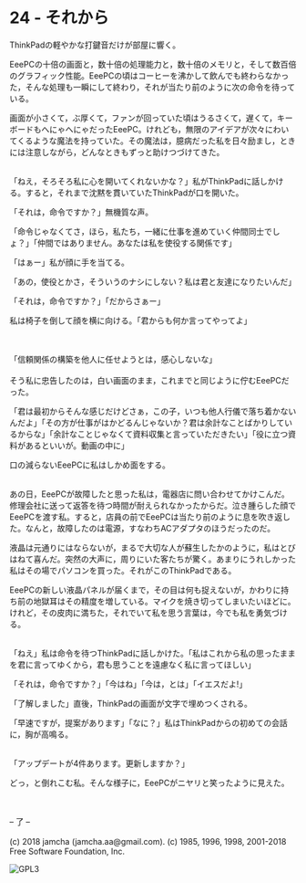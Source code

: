 

# 24 - それから

ThinkPadの軽やかな打鍵音だけが部屋に響く。  

EeePCの十倍の画面と，数十倍の処理能力と，数十倍のメモリと，そして数百倍のグラフィック性能。EeePCの頃はコーヒーを沸かして飲んでも終わらなかった，そんな処理も一瞬にして終わり，それが当たり前のように次の命令を待っている。  

画面が小さくて，ぶ厚くて，ファンが回っていた頃はうるさくて，遅くて，キーボードもへにゃへにゃだったEeePC。けれども，無限のアイデアが次々にわいてくるような魔法を持っていた。その魔法は，臆病だった私を日々励まし，ときには注意しながら，どんなときもずっと助けつづけてきた。  

<br>  
「ねえ，そろそろ私に心を開いてくれないかな？」私がThinkPadに話しかける。すると，それまで沈黙を貫いていたThinkPadが口を開いた。  

「それは，命令ですか？」無機質な声。  

「命令じゃなくてさ，ほら，私たち，一緒に仕事を進めていく仲間同士でしょ？」「仲間ではありません。あなたは私を使役する関係です」  

「はぁー」私が顔に手を当てる。  

「あの，使役とかさ，そういうのナシにしない？私は君と友達になりたいんだ」  

「それは，命令ですか？」「だからさぁー」  

私は椅子を倒して顔を横に向ける。「君からも何か言ってやってよ」  

<br>  
<br>  
「信頼関係の構築を他人に任せようとは，感心しないな」  

<br>  
<br>  
そう私に忠告したのは，白い画面のまま，これまでと同じように佇むEeePCだった。  

「君は最初からそんな感じだけどさぁ，この子，いつも他人行儀で落ち着かないんだよ」「その方が仕事がはかどるんじゃないか？君は余計なことばかりしているからな」「余計なことじゃなくて資料収集と言っていただきたい」「役に立つ資料があるといいが。動画の中に」  

口の減らないEeePCに私はしかめ面をする。  

<br>  
あの日，EeePCが故障したと思った私は，電器店に問い合わせてかけこんだ。修理会社に送って返答を待つ時間が耐えられなかったからだ。泣き腫らした顔でEeePCを渡す私。すると，店員の前でEeePCは当たり前のように息を吹き返した。なんと，故障したのは電源，すなわちACアダプタのほうだったのだ。  

液晶は元通りにはならないが，まるで大切な人が蘇生したかのように，私はとびはねて喜んだ。突然の大声に，周りにいた客たちが驚く。あまりにうれしかった私はその場でパソコンを買った。それがこのThinkPadである。  

EeePCの新しい液晶パネルが届くまで，その目は何も捉えないが，かわりに持ち前の地獄耳はその精度を増している。マイクを焼き切ってしまいたいほどに。けれど，その皮肉に満ちた，それでいて私を思う言葉は，今でも私を勇気づける。  

<br>  
「ねえ」私は命令を待つThinkPadに話しかけた。「私はこれから私の思ったままを君に言ってゆくから，君も思うことを遠慮なく私に言ってほしい」  

「それは，命令ですか？」「今はね」「今は，とは」「イエスだよ!」  

「了解しました」直後，ThinkPadの画面が文字で埋めつくされる。  

「早速ですが，提案があります」「なに？」私はThinkPadからの初めての会話に，胸が高鳴る。  

<br>  
「アップデートが4件あります。更新しますか？」  

どっ，と倒れこむ私。そんな様子に，EeePCがニヤリと笑ったように見えた。  

<br>  
<br>  
&#x2013; 了 &#x2013;  

<br>  
<br>  
(c) 2018 jamcha (jamcha.aa@gmail.com). (c) 1985, 1996, 1998, 2001-2018 Free Software Foundation, Inc.  

![GPL3](https://www.gnu.org/graphics/gplv3-88x31.png)  

